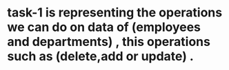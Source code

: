 # task-1 is representing the operations we can do on data of (employees and departments) , this operations such as (delete,add or update) .
